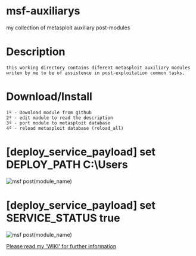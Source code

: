 # msf-auxiliarys
my collection of metasploit auxiliary post-modules

# Description
    this working directory contains diferent metasploit auxiliary modules
    writen by me to be of assistence in post-exploitation common tasks.

# Download/Install
    1º - Download module from github
    2º - edit module to read the description
    3º - port module to metasploit database
    4º - reload metasploit database (reload_all)


# [deploy_service_payload] set DEPLOY_PATH C:\\Users
![msf post(module_name)](https://dl.dropboxusercontent.com/u/21426454/msf2.jpeg)

# [deploy_service_payload] set SERVICE_STATUS true
![msf post(module_name)](https://dl.dropboxusercontent.com/u/21426454/msf.jpeg)


[Please read my 'WIKI' for further information](https://github.com/r00t-3xp10it/msf-auxiliarys/wiki/Welcome-to-the-msf-auxiliarys-wiki!)

